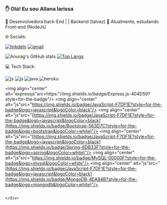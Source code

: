 ### ✋ Olá! Eu sou Allana larissa



🔭 Desenvolvedora back-End | | Backend (talvez)
🌱 Atualmente, estudando Front-end (NodeJs)


🌐 Socials:


[![linkdeln](https://img.shields.io/badge/LinkedIn-0077B5?style=for-the-badge&logo=linkedin&logoColor=white)](https://www.linkedin.com/in/larissa-leonel-74557916b/)
[![gmail](https://img.shields.io/badge/Gmail-D14836?style=for-the-badge&logo=gmail&logoColor=white)](larissaleonel98@gmail.com)

![Anurag's GitHub stats](https://github-readme-stats.vercel.app/api?username=larileonell&show_icons=true&theme=dracula) [![Top Langs](https://github-readme-stats.vercel.app/api/top-langs/?username=larileonell&hide_progress=true)](https://github.com/anuraghazra/github-readme-stats)


💻 Tech Stack:
<div style="display: inline_block><br/>
            <img align="center" alt="node"src="https://img.shields.io/badge/Node.js-43853D?style=for-the-badge&logo=node.js&logoColor=white"/>
            <img align="center" alt="js"src="https://img.shields.io/badge/JavaScript-F7DF1E?style=for-the-badge&logo=javascript&logoColor=black"/> 
                                                                                                                                                <img align="center" alt="js"src="https://img.shields.io/badge/Node.js-43853D?style=for-the-badge&logo=node.js&logoColor=white"/> 
                                                                                                                                                <img align="center" alt="java"	src="https://img.shields.io/badge/Java-ED8B00?style=for-the-badge&logo=openjdk&logoColor=white"/> 
                                                                                                                                                <img align="center" alt="heroku"src="https://img.shields.io/badge/Amazon_AWS-232F3E?style=for-the-badge&logo=amazon-aws&logoColor=white"/> 
                                                                                                                                                
 <img align="center" alt="expressjs"src=https:"//img.shields.io/badge/Express.js-404D59?style=for-the-badge"/> 
                                                                                                                                                <img align="center" alt="js"src="https://img.shields.io/badge/JavaScript-F7DF1E?style=for-the-badge&logo=javascript&logoColor=black"/> <img align="center" alt="js"src="[https://img.shields.io/badge/JavaScript-F7DF1E?style=for-the-badge&logo=javascript&logoColor=black](https://img.shields.io/badge/Bootstrap-563D7C?style=for-the-badge&logo=bootstrap&logoColor=white)"/> <img align="center" alt="js"src="[https://img.shields.io/badge/JavaScript-F7DF1E?style=for-the-badge&logo=javascript&logoColor=black](https://img.shields.io/badge/Spring-6DB33F?style=for-the-badge&logo=spring&logoColor=white)"/> <img align="center" alt="js"src="https://img.shields.io/badge/MySQL-00000F?style=for-the-badge&logo=mysql&logoColor=white"/> <img align="center" alt="js"src="[https://img.shields.io/badge/JavaScript-F7DF1E?style=for-the-badge&logo=javascript&logoColor=black](https://img.shields.io/badge/MongoDB-4EA94B?style=for-the-badge&logo=mongodb&logoColor=white)"/> 
                                                                                                                                                
                                                                                                                                               </div>
